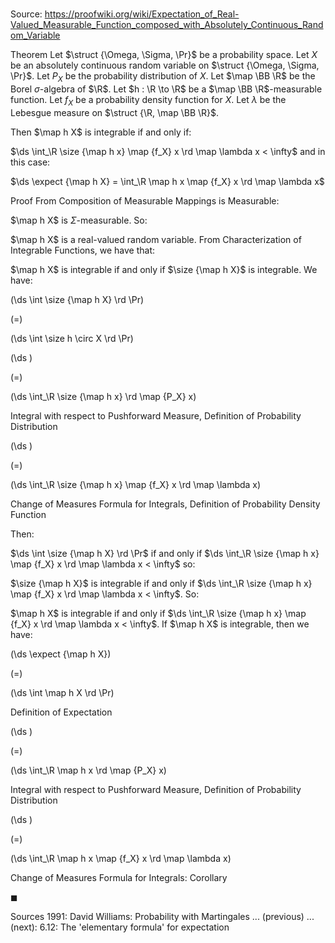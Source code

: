 # 

Source: https://proofwiki.org/wiki/Expectation_of_Real-Valued_Measurable_Function_composed_with_Absolutely_Continuous_Random_Variable

Theorem
Let $\struct {\Omega, \Sigma, \Pr}$ be a probability space. 
Let $X$ be an absolutely continuous random variable on $\struct {\Omega, \Sigma, \Pr}$.
Let $P_X$ be the probability distribution of $X$.
Let $\map \BB \R$ be the Borel $\sigma$-algebra of $\R$.
Let $h : \R \to \R$ be a $\map \BB \R$-measurable function.
Let $f_X$ be a probability density function for $X$.
Let $\lambda$ be the Lebesgue measure on $\struct {\R, \map \BB \R}$.

Then $\map h X$ is integrable if and only if:

$\ds \int_\R \size {\map h x} \map {f_X} x \rd \map \lambda x < \infty$
and in this case: 

$\ds \expect {\map h X} = \int_\R \map h x \map {f_X} x \rd \map \lambda x$


Proof
From Composition of Measurable Mappings is Measurable:

$\map h X$ is $\Sigma$-measurable.
So:

$\map h X$ is a real-valued random variable.
From Characterization of Integrable Functions, we have that:

$\map h X$ is integrable if and only if $\size {\map h X}$ is integrable.
We have:














\(\ds \int \size {\map h X} \rd \Pr\)

\(=\)







\(\ds \int \size h \circ X \rd \Pr\)




















\(\ds \)

\(=\)







\(\ds \int_\R \size {\map h x} \rd \map {P_X} x\)





Integral with respect to Pushforward Measure, Definition of Probability Distribution














\(\ds \)

\(=\)







\(\ds \int_\R \size {\map h x} \map {f_X} x \rd \map \lambda x\)





Change of Measures Formula for Integrals, Definition of Probability Density Function



Then: 

$\ds \int \size {\map h X} \rd \Pr$ if and only if $\ds \int_\R \size {\map h x} \map {f_X} x \rd \map \lambda x < \infty$
so:

$\size {\map h X}$ is integrable if and only if $\ds \int_\R \size {\map h x} \map {f_X} x \rd \map \lambda x < \infty$.
So:

$\map h X$ is integrable if and only if $\ds \int_\R \size {\map h x} \map {f_X} x \rd \map \lambda x < \infty$.
If $\map h X$ is integrable, then we have:














\(\ds \expect {\map h X}\)

\(=\)







\(\ds \int \map h X \rd \Pr\)





Definition of Expectation














\(\ds \)

\(=\)







\(\ds \int_\R \map h x \rd \map {P_X} x\)





Integral with respect to Pushforward Measure, Definition of Probability Distribution














\(\ds \)

\(=\)







\(\ds \int_\R \map h x \map {f_X} x \rd \map \lambda x\)





Change of Measures Formula for Integrals: Corollary



$\blacksquare$


Sources
1991: David Williams: Probability with Martingales ... (previous) ... (next): $6.12$: The 'elementary formula' for expectation




